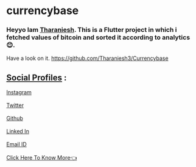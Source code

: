 # currencybase

### Heyyo Iam [Tharaniesh](https://www.instagram.com/__thaxx__/). This is a Flutter project in which i fetched values of bitcoin and sorted it according to analytics😊.


Have a look on it. https://github.com/Tharaniesh3/Currencybase

## <u>Social Profiles</u> :
[Instagram](https://www.instagram.com/__thaxx__/)
<br>
<br>
[Twitter](https://twitter.com/_Tharaniesh_)
<br>
<br>
[Github](https://github.com/Tharaniesh3/)
<br>
<br>
[Linked In](https://www.linkedin.com/in/tharaniesh-p-r-1429a3171/)
<br>
<br>
[Email ID](mailto:www.tharanieshmarvel@gmail.com)
<br> 
<br>
[Click Here To Know More👈](https://tharaniesh3.github.io/website/)


